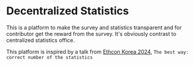 # Decentralized Statistics

This is a platform to make the survey and statistics transparent and for contributor get the reward from the survey. It's obviously contrast to centralized statistics office.

This platform is inspired by a talk from [Ethcon Korea 2024](https://2024.ethcon.kr/), `The best way: correct number of the statistics`
